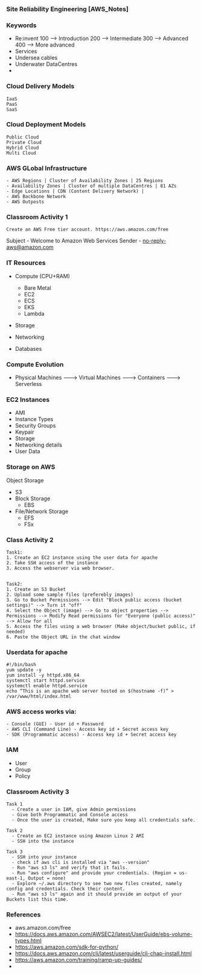 ### ##########################
### Site Reliability Engineering [AWS_Notes]
### ##########################


### Keywords

- Re:invent
    100 --> Introduction
    200 --> Intermediate
    300 --> Advanced
    400 --> More advanced
- Services 
- Undersea cables
- Underwater DataCentres
- 



### Cloud Delivery Models
````
IaaS
PaaS
SaaS
````
### Cloud Deployment Models
````
Public Cloud
Private Cloud
Hybrid Cloud
Multi Cloud
````

### AWS GLobal Infrastructure
````
- AWS Regions | Cluster of Availability Zones | 25 Regions
- Availability Zones | Cluster of multiple DataCentres | 81 AZs
- Edge Locations | CDN (Content Delivery Network) | 
- AWS Backbone Network
- AWS Outposts
````

### Classroom Activity 1
````
Create an AWS Free tier account. https://aws.amazon.com/free

````

Subject - Welcome to Amazon Web Services
Sender - no-reply-aws@amazon.com


### IT Resources
- Compute (CPU+RAM)
    - Bare Metal
    - EC2
    - ECS
    - EKS
    - Lambda

- Storage
- Networking
- Databases


### Compute Evolution

- Physical Machines ---> Virtual Machines ---> Containers ---> Serverless

### EC2 Instances
- AMI
- Instance Types
- Security Groups
- Keypair
- Storage
- Networking details
- User Data



### Storage on AWS
Object Storage
  - S3
- Block Storage
  - EBS 
- File/Network Storage
  - EFS
  - FSx


### Class Activity 2
````
Task1:
1. Create an EC2 instance using the user data for apache
2. Take SSH access of the instance
3. Access the webserver via web browser.


Task2:
1. Create an S3 Bucket
2. Upload some sample files (preferebly images)
3. Go to Bucket Permissions --> Edit "Block public access (bucket settings)" --> Turn it "off"
4. Select the Object (image) --> Go to object properties --> Permissions --> Modify Read permissions for "Everyone (public access)" --> Allow for all
5. Access the files using a web browser (Make object/bucket public, if needed)
6. Paste the Object URL in the chat window
````

### Userdata for apache
````
#!/bin/bash
yum update -y
yum install -y httpd.x86_64
systemctl start httpd.service
systemctl enable httpd.service
echo “This is an apache web server hosted on $(hostname -f)” > /var/www/html/index.html
````


### AWS access works via:
````
- Console (GUI) - User id + Password
- AWS CLI (Command Line) - Access key id + Secret access key
- SDK (Programmatic access) - Access key id + Secret access key
````

### IAM
  - User
  - Group
  - Policy


### Classroom Activity 3
````
Task 1
  - Create a user in IAM, give Admin permissions
  - Give both Programmatic and Console access
  - Once the user is created, Make sure you keep all credentials safe.

Task 2  
  - Create an EC2 instance using Amazon Linux 2 AMI
  - SSH into the instance

Task 3
  - SSH into your instance
  - check if aws cli is installed via "aws --version"
  - Run "aws s3 ls" and verify that it fails.
  - Run "aws configure" and provide your credentials. (Region = us-east-1, Output = none)
  - Explore ~/.aws directory to see two new files created, namely config and credentials. Check their content.
  - Run "aws s3 ls" again and it should provide an output of your Buckets list this time.

````



### References
- aws.amazon.com/free
- https://docs.aws.amazon.com/AWSEC2/latest/UserGuide/ebs-volume-types.html
- https://aws.amazon.com/sdk-for-python/
- https://docs.aws.amazon.com/cli/latest/userguide/cli-chap-install.html
- https://aws.amazon.com/training/ramp-up-guides/
- 


